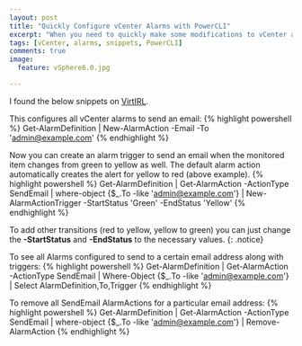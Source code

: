 ```yaml
---
layout: post
title: "Quickly Configure vCenter Alarms with PowerCLI"
excerpt: "When you need to quickly make some modifications to vCenter alarms, check out some of these little snippets."
tags: [vCenter, alarms, snippets, PowerCLI]
comments: true
image:
  feature: vSphere6.0.jpg

---
```

I found the below snippets on [VirtIRL](http://virtirl.com/?p=196).

This configures all vCenter alarms to send an email:
{% highlight powershell %}
Get-AlarmDefinition | New-AlarmAction -Email -To 'admin@example.com'
{% endhighlight %}


Now you can create an alarm trigger to send an email when the monitored item changes from green to yellow as well. The default alarm action automatically creates the alert for yellow to red (above example).
{% highlight powershell %}
Get-AlarmDefinition | Get-AlarmAction -ActionType SendEmail | where-object {$_.To -like 'admin@example.com'} | New-AlarmActionTrigger -StartStatus 'Green' -EndStatus 'Yellow'
{% endhighlight %}

To add other transitions (red to yellow, yellow to green) you can just change the **-StartStatus** and **-EndStatus** to the necessary values.
{: .notice}

To see all Alarms configured to send to a certain email address along with triggers:
{% highlight powershell %}
Get-AlarmDefinition | Get-AlarmAction -ActionType SendEmail | Where-Object {$_.To -like 'admin@example.com'} | Select AlarmDefinition,To,Trigger
{% endhighlight %}

To remove all SendEmail AlarmActions for a particular email address:
{% highlight powershell %}
Get-AlarmDefinition | Get-AlarmAction -ActionType SendEmail | where-object {$_.To -like 'admin@example.com'} | Remove-AlarmAction
{% endhighlight %}
